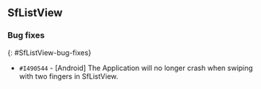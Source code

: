 ## SfListView

### Bug fixes
{: #SfListView-bug-fixes}

- `#I490544` - [Android] The Application will no longer crash when swiping with two fingers in SfListView.